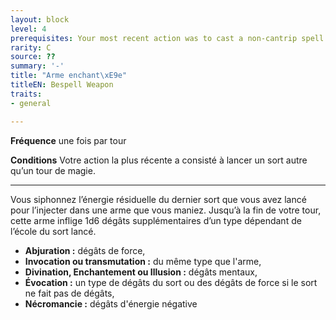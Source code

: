 ```yaml
---
layout: block
level: 4
prerequisites: Your most recent action was to cast a non-cantrip spell
rarity: C
source: ??
summary: '-'
title: "Arme enchant\xE9e"
titleEN: Bespell Weapon
traits:
- general

---
```


<p><strong>Fréquence</strong> une fois par tour</p>
<p><strong>Conditions</strong> Votre action la plus récente a consisté à lancer un sort autre qu’un tour de magie.</p>
<hr>
<p>Vous siphonnez l’énergie résiduelle du dernier sort que vous avez lancé pour l’injecter dans une arme que vous maniez. Jusqu’à la fin de votre tour, cette arme inflige 1d6 dégâts supplémentaires d’un type dépendant de l’école du sort lancé.</p>
<ul>
<li><strong>Abjuration :</strong> dégâts de force,</li>
<li><strong>Invocation ou transmutation :</strong> du même type que l'arme,</li>
<li><strong>Divination, Enchantement ou Illusion :</strong> dégâts mentaux,</li>
<li><strong>Évocation :</strong> un type de dégâts du sort ou des dégâts de force si le sort ne fait pas de dégâts,</li>
<li><strong>Nécromancie :</strong> dégâts d'énergie négative</li>
</ul>
